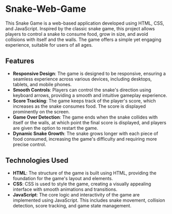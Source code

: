 # Snake-Web-Game
This Snake Game is a web-based application developed using HTML, CSS, and JavaScript. Inspired by the classic snake game, this project allows players to control a snake to consume food, grow in size, and avoid collisions with itself and the walls. The game offers a simple yet engaging experience, suitable for users of all ages.
## Features

- **Responsive Design**: The game is designed to be responsive, ensuring a seamless experience across various devices, including desktops, tablets, and mobile phones.
- **Smooth Controls**: Players can control the snake's direction using keyboard arrows, providing a smooth and intuitive gameplay experience.
- **Score Tracking**: The game keeps track of the player's score, which increases as the snake consumes food. The score is displayed prominently on the screen.
- **Game Over Detection**: The game ends when the snake collides with itself or the walls, at which point the final score is displayed, and players are given the option to restart the game.
- **Dynamic Snake Growth**: The snake grows longer with each piece of food consumed, increasing the game's difficulty and requiring more precise control.

## Technologies Used

- **HTML**: The structure of the game is built using HTML, providing the foundation for the game's layout and elements.
- **CSS**: CSS is used to style the game, creating a visually appealing interface with smooth animations and transitions.
- **JavaScript**: The core logic and interactivity of the game are implemented using JavaScript. This includes snake movement, collision detection, score tracking, and game state management.
